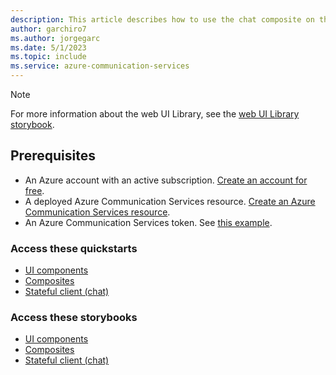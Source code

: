 ```yaml
---
description: This article describes how to use the chat composite on the web.
author: garchiro7
ms.author: jorgegarc
ms.date: 5/1/2023
ms.topic: include
ms.service: azure-communication-services
---
```


> [!NOTE]
> For more information about the web UI Library, see the [web UI Library storybook](https://aka.ms/acsstorybook).

## Prerequisites

- An Azure account with an active subscription. [Create an account for free](https://azure.microsoft.com/pricing/purchase-options/azure-account?cid=msft_learn).
- A deployed Azure Communication Services resource. [Create an Azure Communication Services resource](../../../create-communication-resource.md).
- An Azure Communication Services token. See [this example](../../../identity/quick-create-identity.md).

### Access these quickstarts

- [UI components](https://github.com/Azure-Samples/communication-services-javascript-quickstarts/tree/main/ui-library-quickstart-ui-components)
- [Composites](https://github.com/Azure-Samples/communication-services-javascript-quickstarts/tree/main/ui-library-quickstart-composites)
- [Stateful client (chat)](https://github.com/Azure-Samples/communication-services-javascript-quickstarts/tree/main/ui-library-starting-with-chat-stateful)

### Access these storybooks

- [UI components](https://azure.github.io/communication-ui-library/?path=/docs/components-get-started--docs)
- [Composites](https://azure.github.io/communication-ui-library/?path=/docs/composites-get-started--docs)
- [Stateful client (chat)](https://azure.github.io/communication-ui-library/?path=/docs/stateful-client-get-started-chat--docs)
